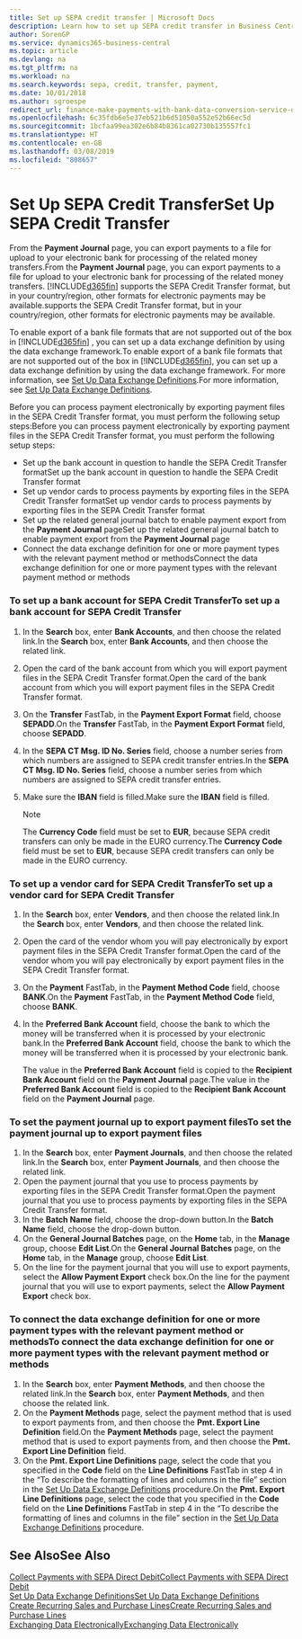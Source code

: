 ```yaml
---
title: Set up SEPA credit transfer | Microsoft Docs
description: Learn how to set up SEPA credit transfer in Business Central .
author: SorenGP
ms.service: dynamics365-business-central
ms.topic: article
ms.devlang: na
ms.tgt_pltfrm: na
ms.workload: na
ms.search.keywords: sepa, credit, transfer, payment,
ms.date: 10/01/2018
ms.author: sgroespe
redirect_url: finance-make-payments-with-bank-data-conversion-service-or-sepa-credit-transfer
ms.openlocfilehash: 6c35fdb6e5e37eb521b6d51050a552e52b66ec5d
ms.sourcegitcommit: 1bcfaa99ea302e6b84b8361ca02730b135557fc1
ms.translationtype: HT
ms.contentlocale: en-GB
ms.lasthandoff: 03/08/2019
ms.locfileid: "808657"
---
```

# <a name="set-up-sepa-credit-transfer"></a><span data-ttu-id="170f8-103">Set Up SEPA Credit Transfer</span><span class="sxs-lookup"><span data-stu-id="170f8-103">Set Up SEPA Credit Transfer</span></span>
<span data-ttu-id="170f8-104">From the **Payment Journal** page, you can export payments to a file for upload to your electronic bank for processing of the related money transfers.</span><span class="sxs-lookup"><span data-stu-id="170f8-104">From the **Payment Journal** page, you can export payments to a file for upload to your electronic bank for processing of the related money transfers.</span></span> [!INCLUDE[d365fin](includes/d365fin_md.md)] <span data-ttu-id="170f8-105">supports the SEPA Credit Transfer format, but in your country/region, other formats for electronic payments may be available.</span><span class="sxs-lookup"><span data-stu-id="170f8-105">supports the SEPA Credit Transfer format, but in your country/region, other formats for electronic payments may be available.</span></span>  

<span data-ttu-id="170f8-106">To enable export of a bank file formats that are not supported out of the box in [!INCLUDE[d365fin](includes/d365fin_md.md)] , you can set up a data exchange definition by using the data exchange framework.</span><span class="sxs-lookup"><span data-stu-id="170f8-106">To enable export of a bank file formats that are not supported out of the box in [!INCLUDE[d365fin](includes/d365fin_md.md)], you can set up a data exchange definition by using the data exchange framework.</span></span> <span data-ttu-id="170f8-107">For more information, see [Set Up Data Exchange Definitions](across-how-to-set-up-data-exchange-definitions.md).</span><span class="sxs-lookup"><span data-stu-id="170f8-107">For more information, see [Set Up Data Exchange Definitions](across-how-to-set-up-data-exchange-definitions.md).</span></span>  

<span data-ttu-id="170f8-108">Before you can process payment electronically by exporting payment files in the SEPA Credit Transfer format, you must perform the following setup steps:</span><span class="sxs-lookup"><span data-stu-id="170f8-108">Before you can process payment electronically by exporting payment files in the SEPA Credit Transfer format, you must perform the following setup steps:</span></span>  

* <span data-ttu-id="170f8-109">Set up the bank account in question to handle the SEPA Credit Transfer format</span><span class="sxs-lookup"><span data-stu-id="170f8-109">Set up the bank account in question to handle the SEPA Credit Transfer format</span></span>  
* <span data-ttu-id="170f8-110">Set up vendor cards to process payments by exporting files in the SEPA Credit Transfer format</span><span class="sxs-lookup"><span data-stu-id="170f8-110">Set up vendor cards to process payments by exporting files in the SEPA Credit Transfer format</span></span>  
* <span data-ttu-id="170f8-111">Set up the related general journal batch to enable payment export from the **Payment Journal** page</span><span class="sxs-lookup"><span data-stu-id="170f8-111">Set up the related general journal batch to enable payment export from the **Payment Journal** page</span></span>  
* <span data-ttu-id="170f8-112">Connect the data exchange definition for one or more payment types with the relevant payment method or methods</span><span class="sxs-lookup"><span data-stu-id="170f8-112">Connect the data exchange definition for one or more payment types with the relevant payment method or methods</span></span>  

### <a name="to-set-up-a-bank-account-for-sepa-credit-transfer"></a><span data-ttu-id="170f8-113">To set up a bank account for SEPA Credit Transfer</span><span class="sxs-lookup"><span data-stu-id="170f8-113">To set up a bank account for SEPA Credit Transfer</span></span>  
1. <span data-ttu-id="170f8-114">In the **Search** box, enter **Bank Accounts**, and then choose the related link.</span><span class="sxs-lookup"><span data-stu-id="170f8-114">In the **Search** box, enter **Bank Accounts**, and then choose the related link.</span></span>  
2. <span data-ttu-id="170f8-115">Open the card of the bank account from which you will export payment files in the SEPA Credit Transfer format.</span><span class="sxs-lookup"><span data-stu-id="170f8-115">Open the card of the bank account from which you will export payment files in the SEPA Credit Transfer format.</span></span>  
3. <span data-ttu-id="170f8-116">On the **Transfer** FastTab, in the **Payment Export Format** field, choose **SEPADD**.</span><span class="sxs-lookup"><span data-stu-id="170f8-116">On the **Transfer** FastTab, in the **Payment Export Format** field, choose **SEPADD**.</span></span>  
4. <span data-ttu-id="170f8-117">In the **SEPA CT Msg. ID No. Series** field, choose a number series from which numbers are assigned to SEPA credit transfer entries.</span><span class="sxs-lookup"><span data-stu-id="170f8-117">In the **SEPA CT Msg. ID No. Series** field, choose a number series from which numbers are assigned to SEPA credit transfer entries.</span></span>  
5. <span data-ttu-id="170f8-118">Make sure the **IBAN** field is filled.</span><span class="sxs-lookup"><span data-stu-id="170f8-118">Make sure the **IBAN** field is filled.</span></span>  

    > [!NOTE]  
    >  <span data-ttu-id="170f8-119">The **Currency Code** field must be set to **EUR**, because SEPA credit transfers can only be made in the EURO currency.</span><span class="sxs-lookup"><span data-stu-id="170f8-119">The **Currency Code** field must be set to **EUR**, because SEPA credit transfers can only be made in the EURO currency.</span></span>  

### <a name="to-set-up-a-vendor-card-for-sepa-credit-transfer"></a><span data-ttu-id="170f8-120">To set up a vendor card for SEPA Credit Transfer</span><span class="sxs-lookup"><span data-stu-id="170f8-120">To set up a vendor card for SEPA Credit Transfer</span></span>  
1. <span data-ttu-id="170f8-121">In the **Search** box, enter **Vendors**, and then choose the related link.</span><span class="sxs-lookup"><span data-stu-id="170f8-121">In the **Search** box, enter **Vendors**, and then choose the related link.</span></span>  
2. <span data-ttu-id="170f8-122">Open the card of the vendor whom you will pay electronically by export payment files in the SEPA Credit Transfer format.</span><span class="sxs-lookup"><span data-stu-id="170f8-122">Open the card of the vendor whom you will pay electronically by export payment files in the SEPA Credit Transfer format.</span></span>  
3. <span data-ttu-id="170f8-123">On the **Payment** FastTab, in the **Payment Method Code** field, choose **BANK**.</span><span class="sxs-lookup"><span data-stu-id="170f8-123">On the **Payment** FastTab, in the **Payment Method Code** field, choose **BANK**.</span></span>  
4. <span data-ttu-id="170f8-124">In the **Preferred Bank Account** field, choose the bank to which the money will be transferred when it is processed by your electronic bank.</span><span class="sxs-lookup"><span data-stu-id="170f8-124">In the **Preferred Bank Account** field, choose the bank to which the money will be transferred when it is processed by your electronic bank.</span></span>  

     <span data-ttu-id="170f8-125">The value in the **Preferred Bank Account** field is copied to the **Recipient Bank Account** field on the **Payment Journal** page.</span><span class="sxs-lookup"><span data-stu-id="170f8-125">The value in the **Preferred Bank Account** field is copied to the **Recipient Bank Account** field on the **Payment Journal** page.</span></span>  

### <a name="to-set-the-payment-journal-up-to-export-payment-files"></a><span data-ttu-id="170f8-126">To set the payment journal up to export payment files</span><span class="sxs-lookup"><span data-stu-id="170f8-126">To set the payment journal up to export payment files</span></span>  
1. <span data-ttu-id="170f8-127">In the **Search** box, enter **Payment Journals**, and then choose the related link.</span><span class="sxs-lookup"><span data-stu-id="170f8-127">In the **Search** box, enter **Payment Journals**, and then choose the related link.</span></span>  
2. <span data-ttu-id="170f8-128">Open the payment journal that you use to process payments by exporting files in the SEPA Credit Transfer format.</span><span class="sxs-lookup"><span data-stu-id="170f8-128">Open the payment journal that you use to process payments by exporting files in the SEPA Credit Transfer format.</span></span>  
3. <span data-ttu-id="170f8-129">In the **Batch Name** field, choose the drop\-down button.</span><span class="sxs-lookup"><span data-stu-id="170f8-129">In the **Batch Name** field, choose the drop\-down button.</span></span>  
4. <span data-ttu-id="170f8-130">On the **General Journal Batches** page, on the **Home** tab, in the **Manage** group, choose **Edit List**.</span><span class="sxs-lookup"><span data-stu-id="170f8-130">On the **General Journal Batches** page, on the **Home** tab, in the **Manage** group, choose **Edit List**.</span></span>  
5. <span data-ttu-id="170f8-131">On the line for the payment journal that you will use to export payments, select the **Allow Payment Export** check box.</span><span class="sxs-lookup"><span data-stu-id="170f8-131">On the line for the payment journal that you will use to export payments, select the **Allow Payment Export** check box.</span></span>  

### <a name="to-connect-the-data-exchange-definition-for-one-or-more-payment-types-with-the-relevant-payment-method-or-methods"></a><span data-ttu-id="170f8-132">To connect the data exchange definition for one or more payment types with the relevant payment method or methods</span><span class="sxs-lookup"><span data-stu-id="170f8-132">To connect the data exchange definition for one or more payment types with the relevant payment method or methods</span></span>  
1. <span data-ttu-id="170f8-133">In the **Search** box, enter **Payment Methods**, and then choose the related link.</span><span class="sxs-lookup"><span data-stu-id="170f8-133">In the **Search** box, enter **Payment Methods**, and then choose the related link.</span></span>  
2. <span data-ttu-id="170f8-134">On the **Payment Methods** page, select the payment method that is used to export payments from, and then choose the **Pmt. Export Line Definition** field.</span><span class="sxs-lookup"><span data-stu-id="170f8-134">On the **Payment Methods** page, select the payment method that is used to export payments from, and then choose the **Pmt. Export Line Definition** field.</span></span>  
3. <span data-ttu-id="170f8-135">On the **Pmt. Export Line Definitions** page, select the code that you specified in the **Code** field on the **Line Definitions** FastTab in step 4 in the “To describe the formatting of lines and columns in the file” section in the [Set Up Data Exchange Definitions](across-how-to-set-up-data-exchange-definitions.md) procedure.</span><span class="sxs-lookup"><span data-stu-id="170f8-135">On the **Pmt. Export Line Definitions** page, select the code that you specified in the **Code** field on the **Line Definitions** FastTab in step 4 in the “To describe the formatting of lines and columns in the file” section in the [Set Up Data Exchange Definitions](across-how-to-set-up-data-exchange-definitions.md) procedure.</span></span>  

## <a name="see-also"></a><span data-ttu-id="170f8-136">See Also</span><span class="sxs-lookup"><span data-stu-id="170f8-136">See Also</span></span>  
[<span data-ttu-id="170f8-137">Collect Payments with SEPA Direct Debit</span><span class="sxs-lookup"><span data-stu-id="170f8-137">Collect Payments with SEPA Direct Debit</span></span>](finance-collect-payments-with-sepa-direct-debit.md)  
[<span data-ttu-id="170f8-138">Set Up Data Exchange Definitions</span><span class="sxs-lookup"><span data-stu-id="170f8-138">Set Up Data Exchange Definitions</span></span>](across-how-to-set-up-data-exchange-definitions.md)  
[<span data-ttu-id="170f8-139">Create Recurring Sales and Purchase Lines</span><span class="sxs-lookup"><span data-stu-id="170f8-139">Create Recurring Sales and Purchase Lines</span></span>](sales-how-work-standard-lines.md)  
[<span data-ttu-id="170f8-140">Exchanging Data Electronically</span><span class="sxs-lookup"><span data-stu-id="170f8-140">Exchanging Data Electronically</span></span>](across-data-exchange.md)  

